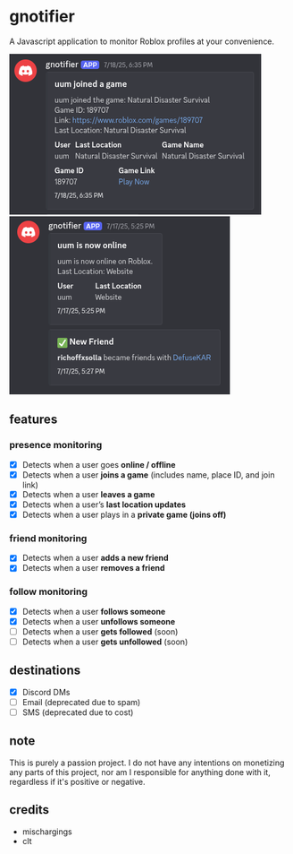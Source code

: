 # gnotifier
A Javascript application to monitor Roblox profiles at your convenience.

![Someone joining a game](demo/2.png)
![Someone joining a game](demo/3.png)

## features
<!-- <details> -->
  <!-- <summary>presence monitoring</summary> -->
  ### presence monitoring
  - [x] Detects when a user goes **online / offline**
  - [x] Detects when a user **joins a game** (includes name, place ID, and join link)
  - [x] Detects when a user **leaves a game**
  - [x] Detects when a user’s **last location updates**
  - [x] Detects when a user plays in a **private game (joins off)**
<!-- </details> -->
<!-- <details> -->
  <!-- <summary>friend monitoring</summary> -->
  ### friend monitoring
  - [x] Detects when a user **adds a new friend**
  - [x] Detects when a user **removes a friend**
<!-- </details> -->
<!-- <details> -->
  <!-- <summary>follow monitoring</summary> -->
  ### follow monitoring
  - [x] Detects when a user **follows someone**
  - [x] Detects when a user **unfollows someone**
  - [ ] Detects when a user **gets followed** (soon)
  - [ ] Detects when a user **gets unfollowed** (soon)
<!-- </details> -->

## destinations
- [x] Discord DMs
- [ ] Email (deprecated due to spam)
- [ ] SMS (deprecated due to cost)

## note
This is purely a passion project. I do not have any intentions on monetizing any parts of this project, nor am I responsible for anything done with it, regardless if it's positive or negative.

## credits
* mischargings
* clt
